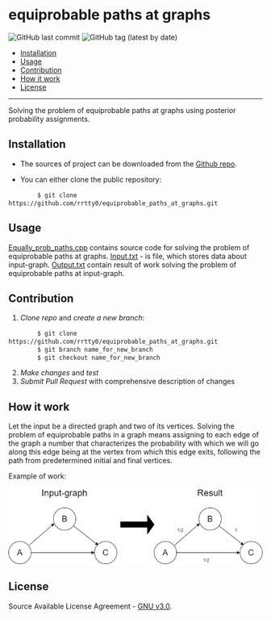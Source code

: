 # equiprobable paths at graphs
 
![GitHub last commit](https://img.shields.io/github/last-commit/rrtty0/equiprobable_paths_at_graphs?style=plastic)
![GitHub tag (latest by date)](https://img.shields.io/github/v/tag/rrtty0/equiprobable_paths_at_graphs?style=plastic)

- [Installation](#anc1)
- [Usage](#anc2)
- [Contribution](#anc3)
- [How it work](#anc4)
- [License](#anc5)

---

 Solving the problem of equiprobable paths at graphs using posterior probability assignments.

<a id="anc1"></a>

## Installation
- The sources of project can be downloaded from the [Github repo](https://github.com/rrtty0/equiprobable_paths_at_graphs.git).

* You can either clone the public repository:
```
        $ git clone https://github.com/rrtty0/equiprobable_paths_at_graphs.git 
```
<a id="anc2"></a>

## Usage

[Equally_prob_paths.cpp](./equally_prob_paths/Equally_prob_paths.cpp) contains source code for solving the problem of equiprobable paths at graphs. [Input.txt](./equally_prob_paths/input.txt) - is file, which stores data about input-graph. [Output.txt](./equally_prob_paths/output.txt) contain result of work solving the problem of equiprobable paths at input-graph.

<a id="anc3"></a>

## Contribution
1. _Clone repo_ and _create a new branch_:
```
        $ git clone https://github.com/rrtty0/equiprobable_paths_at_graphs.git
        $ git branch name_for_new_branch
        $ git checkout name_for_new_branch
```
2. _Make changes_ and _test_
3. _Submit Pull Request_ with comprehensive description of changes

<a id="anc4"></a>

## How it work

Let the input be a directed graph and two of its vertices. Solving the problem of equiprobable paths in a graph means assigning to each edge of the graph a number that characterizes the probability with which we will go along this edge being at the vertex from which this edge exits, following the path from predetermined initial and final vertices.

Example of work:


![code](./docs/scheme_fo_readme.png)

<a id="anc5"></a>

## License
Source Available License Agreement - [GNU v3.0](./LICENSE).
